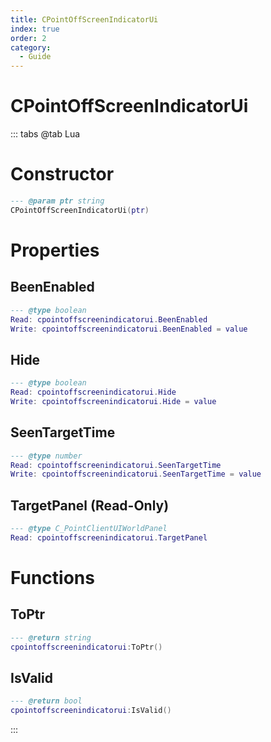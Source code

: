 ```yaml
---
title: CPointOffScreenIndicatorUi
index: true
order: 2
category:
  - Guide
---
```


# CPointOffScreenIndicatorUi

::: tabs
@tab Lua
# Constructor
```lua
--- @param ptr string
CPointOffScreenIndicatorUi(ptr)
```
# Properties
## BeenEnabled 
```lua
--- @type boolean
Read: cpointoffscreenindicatorui.BeenEnabled
Write: cpointoffscreenindicatorui.BeenEnabled = value
```
## Hide 
```lua
--- @type boolean
Read: cpointoffscreenindicatorui.Hide
Write: cpointoffscreenindicatorui.Hide = value
```
## SeenTargetTime 
```lua
--- @type number
Read: cpointoffscreenindicatorui.SeenTargetTime
Write: cpointoffscreenindicatorui.SeenTargetTime = value
```
## TargetPanel (Read-Only)
```lua
--- @type C_PointClientUIWorldPanel
Read: cpointoffscreenindicatorui.TargetPanel
```
# Functions
## ToPtr
```lua
--- @return string
cpointoffscreenindicatorui:ToPtr()
```
## IsValid
```lua
--- @return bool
cpointoffscreenindicatorui:IsValid()
```

:::